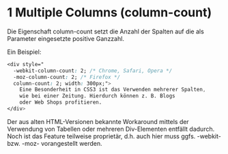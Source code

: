 # 1 Multiple Columns (column-count)

Die Eigenschaft column-count setzt die Anzahl der Spalten auf die als Parameter eingesetzte positive Ganzzahl.

Ein Beispiel:

```css
<div style="    
  -webkit-column-count: 2; /* Chrome, Safari, Opera */
  -moz-column-count: 2; /* Firefox */
  column-count: 2; width: 300px;">
    Eine Besonderheit in CSS3 ist das Verwenden mehrerer Spalten, 
    wie bei einer Zeitung. Hierdurch können z. B. Blogs 
    oder Web Shops profitieren.
</div>
```
Der aus alten HTML-Versionen bekannte Workaround mittels der Verwendung von Tabellen oder mehreren Div-Elementen entfällt dadurch. Noch ist das Feature teilweise proprietär, d.h. auch hier muss ggfs. -webkit- bzw. -moz- vorangestellt werden.
